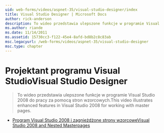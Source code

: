 ```yaml
---
uid: web-forms/videos/aspnet-35/visual-studio-designer/index
title: Visual Studio Designer | Microsoft Docs
author: rick-anderson
description: To wideo przedstawia ulepszone funkcje w programie Visual Studio 2008 do pracy za pomocą stron wzorcowych.
ms.author: riande
ms.date: 11/14/2011
ms.assetid: 15730cc3-f122-45e4-8afd-bd8b2c8c83ab
msc.legacyurl: /web-forms/videos/aspnet-35/visual-studio-designer
msc.type: chapter
---
```

<a name="visual-studio-designer"></a><span data-ttu-id="06ce7-103">Projektant programu Visual Studio</span><span class="sxs-lookup"><span data-stu-id="06ce7-103">Visual Studio Designer</span></span>
====================
> <span data-ttu-id="06ce7-104">To wideo przedstawia ulepszone funkcje w programie Visual Studio 2008 do pracy za pomocą stron wzorcowych.</span><span class="sxs-lookup"><span data-stu-id="06ce7-104">This video illustrates enhanced features in Visual Studio 2008 for working with master pages.</span></span>


- [<span data-ttu-id="06ce7-105">Program Visual Studio 2008 i zagnieżdżone strony wzorcowe</span><span class="sxs-lookup"><span data-stu-id="06ce7-105">Visual Studio 2008 and Nested Masterpages</span></span>](visual-studio-2008-and-nested-masterpages.md)
